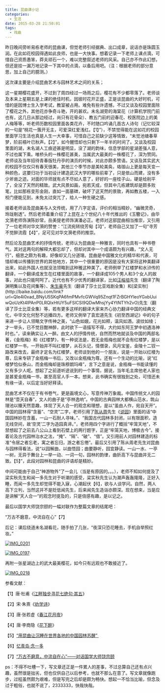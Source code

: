 ```yaml
---
title: 昆曲课小记
categories:
  - 生活
date: 2015-03-28 21:50:01
tags:
  - 戏曲
---
```


昨日晚间旁听易栋老师的昆曲课，但觉老师引经据典、出口成章，说话亦是珠圆玉润。在此如花校园得遇如此良师，也是一大快事。想着记录一下老师上课点滴，可惜自己资质愚笨，莽夫顽石一个，难以完整叙述老师的风采。自己亦不作此幻想，但还是挂一漏万地记录一下其中的点滴，以备后用吧。（注：根据老师的部分意思，加上自己的臆测。）

<!-- more -->

这次课主要是介绍昆曲艺术与园林艺术之间的关系；

这一星期樱花盛开，不过到了周四经过一场雨之后，樱花有不少都零落了。老师谈及本来上星期五是上课的绝佳时机，因彼时花开正盛，正是谈昆曲的大好时机，可惜的是因博士生入学考试，教室被占用。难免有些许遗憾，不过又谈及校园里面除了樱花之外，其他花亦争奇斗艳，开的甚欢。未名湖旁的海棠花（计算机学院门前也有，这几日从那边经过，尚只有花骨朵）、教五门前的迎春花、校医院边上的美人梅等等，听老师历数校园里面各类花卉，不时随口吟诵几首古人诗句（记忆较深的一句是“桃花一簇开无主，可爱深红爱浅红。【1】”），不禁觉得能在这如花的校园里面学习生活也真是人生一大幸事，可惜自己之前缺少这等情致，“未觉池塘春草梦，阶前梧叶已秋声。【2】”，如今醒悟却也只剩下一年半的时间了。又谈及校园里面的湖，未名湖人工痕迹甚是明显，没了湖的韵味，信息学部的星湖差强人意，不过也属下乘。唯桥头的一株樱花甚美，当属武大最美的一株樱花了，深为赞同。老师谈及当年招待青春版牡丹亭的演员的时候，对此亦颇多赞语。又谈及其实武大的校园不仅仅只有春天很美，其他三个季节亦是美轮美奂，珞珈山上更是每天变一种颜色，这要归功于当初设计建造武汉大学的哪些前辈了，只是依山而建，没有多少斧凿之迹。对面的华师就有点不尽如人意了，好好的一座桂子山，硬是给削平了，全没了天然的精致。武大风景如画，宛若天成，但其中几栋建筑却是颇多败笔，比如那栋变形金刚，直如一面墓碑，破坏了这天然的景致，再如教五楼，一入校门便能见到，未免太过突兀了，给人一种生硬之感。

接着老师谈及昆曲美与人文传统，用了八字定语，评价的相当精妙，“幽微灵奇，玲珑剔透”。然后老师着重介绍了上昆在上个世纪八十年代推出的《玉簪记》，由华文漪老师饰演陈妙常，岳美提老师饰演潘必正。老师对这部昆曲相当推崇，又引用了一位老师对华文漪的赞誉：“江流宛转绕芳甸【3】”，老师自己又加了一句“寻芳不觉醉流霞【4】”，足可见对华文漪老师的推崇。

然后论及昆曲艺术的抒情传统，老师认为昆曲是一种雅言，同时也具有一种书卷气。其对这两句的解释大都忘却了，但却对其中一个成语颇为有兴趣，“文人无行”，细思之颇为有趣，好像却又几分道理。昆曲是中国雅文化的精华和代表，可惜却难以传播到世界的其他地方，其中一个很重要的原因是没有大家将这种美翻译出来，如此外国人也就没法领略到这种雅这种美了。老师例举了红楼梦和水浒传的翻译，一个翻译成发生在红楼里面的故事，一个翻译成105个男人和3个女人的故事，对此也只能呵呵了。近代也有不少优秀的翻译家，比如[汪榕培](http://baike.baidu.com/link?url=xcveqERyR6pZdshMoYxdNq00JREn7tgnKPfKeyCw-A1dCLDrjHkOH9BceumvAdee785uL3WiAcUTb6kct7Vx2q)先生（翻译了陶渊明集以及花间集等）、[朱生豪](http://baike.baidu.com/link?url=iEE-0W6KiRURi3nuccrB9NXdQEKiFjLKZdQXQkKBEX_KJtGzylrkntu-POrGV40L8JYKgRr-nOTjbauFPXT8-_)先生（翻译了莎士比亚戏剧全集）和[梁实秋](http://baike.baidu.com/link?url=QIe4i0xad_BNyU5SKqPA6fmPMvfcGWVq95Znqt1FZrBGHYleoYGxbUuiwQoUzKt4IPAnP0LRQIxHtUY5uFSlCSI9QDwMhsjYy4YtNTYh2vO)先生（翻译了莎士比亚全集）等，若有更多这样的翻译大家来齐心协力翻译中国的经典文化，中华文化何愁不远播四方。老师又例举了袁宏道先生《初至西湖记》中的句子来进一步让人领略文字传神之美，“山色如娥，花光如颊，温风如酒，波纹如绫；才一举头，已不觉目酣神醉，此时欲下一语描写不得，大约如东阿王梦中初遇洛神时也。”，读来确实让人一醉。由文人的抒情传统，自然而然地就谈及中国的两部名著，《金瓶梅》和《红楼梦》，有一种说法是，若无金瓶梅也就不会有红楼梦，是以红楼梦一书，一开始并不叫红楼梦，从石头记，情僧录，风月宝鉴，金陵十二钗一路改来改去，最终才定名为红楼梦。老师谈到他的一个朋友，说是一开始以红楼为尊，后来专研了金瓶梅一书后，又改以金瓶梅为尊。还有一个生动的比喻，说“红楼梦恰似泰山，而金瓶梅却是珠穆朗玛峰”，言下之意是说，金瓶梅一书能读懂的又有多少人呢。想起了之前道听途说到的一个事情，据说，当年毛主席他老人家也是甚爱金瓶梅一书，甚至高官人手一本。想来，此书确实有很独到之处，可惜还未有缘一读，以后定当好好拜读。

昆曲艺术不仅在于有书卷气，更是画境文心，写意传神万象裁。中国传统文人的园林是“壶天自春”，文人的曲子是“亭林逸响”。中国的古典园林大都横山范水，筑山理池以臻天然意趣，体现了天人合一的观念和理想，是以“虽由人作，宛自天开”。中国的园林得“含蓄”、“空灵”二字，老师引用了[陈从周](http://baike.baidu.com/link?url=NqzAe3iO8cSDbgVyKKrUT_0v8D0FMHQoBs61sU2w42erdfOYeHETqK2N8BHElnEXod7iS19du-0LbVOuN0QaiKkc1e1hrAK11p6B-VP6YR7)先生《[说园](http://baike.baidu.com/link?url=7iXomRLZSVbq8pzg77E216o6hSWyPjaArLWVo-rwpGWYQwQv5bEoV7sd9PkGon65g_D8yE1yPLvv_IeamsAmXK)》里面的话“中国园林妙在含蓄，一山一石耐人寻味。”、“我国古代园林多封闭，以有限面积，造无线空间，故‘空灵’二字为造园真谛。”，老师用四个字进行了概括“牢笼天地”，不禁想起了之前去八公山上看到石壁上的两行题字，正是“牢笼天地，博极古今”。接着论及古代园林治水之法，“掩”、“隔”、“破”、“借”。又引用前人对园林建造的标准“令居之者忘老，寓之者忘归，游之者忘倦”。最后又引用了陈从周老先生对昆曲与园林得看法，说“以园解曲，以曲悟园；曲要静听，园宜静读。一山一水、一亭一树，无异于舞台上一举一动、一词一句，园林的韵律，曲折高下与昆曲并无二致。【5】”，此段对园林和昆曲的评语却是精妙。

中间可能由于自己“神游物外”了一会儿（当是有原因的。。。），老师不知如何提及了梁实秋先生和闻一多先生对于听潮的感受，梁实秋先生认为潮声轰轰隆隆，正好入睡，而闻一多先生却觉得不能入寐，心潮起伏【6】，欲与人谈学问。自然，两人高下立判，当然这并不是贬低闻先生，后来闻先生造诣亦颇深。现在想来，当是应是讲解“天人合一”的观念时提及的，只是倍感有趣，是以记之。

最后以国学大师饶宗颐的一幅对联作为整篇文章的结尾吧：

“万古不磨意，中流自在心”【7】

后记：课后绕道未名湖看花，随手拍了几张，“夜深只恐花睡去，手机自举照红妆。”

[![IMG_0201](http://www.wangmingkuo.com/wp-content/uploads/2015/03/IMG_0201-300x225.jpg)](http://www.wangmingkuo.com/wp-content/uploads/2015/03/IMG_0201.jpg)

[![IMG_0197](http://www.wangmingkuo.com/wp-content/uploads/2015/03/IMG_0197-300x225.jpg)](http://www.wangmingkuo.com/wp-content/uploads/2015/03/IMG_0197.jpg)·

再附一张星湖边上的武大最美樱花，如今只有远观也不敢接近了。

[![IMG_0218](http://www.wangmingkuo.com/wp-content/uploads/2015/03/IMG_0218-300x225.jpg)](http://www.wangmingkuo.com/wp-content/uploads/2015/03/IMG_0218.jpg)

参看文献：

【1】唐·杜甫《[江畔独步寻花七绝句·其五](http://baike.baidu.com/link?url=oWIyNjm1lR2G_lBI8eApYXgL5jntC6aHgjKuLMu-iotr44pXtaWRRTR-DCwzk3322vPcVp9McQuOJ_HKEzURqK)》

【2】宋·朱熹《[劝学诗](http://baike.baidu.com/link?url=U_KX6Za3DM_m9SLIALGoYlxBvNWkF7q0b9z-n6eE3TVyJlx45gEjwbQZkhWxhd0VKfmlQ5ch0lUvQCViqOyrcHW2f4xhN9knU4LymXEeyZO)》

【3】唐·张若虚《[春江花月夜](http://baike.baidu.com/link?url=doWYI3GHz_78Mol7iIvyhxNaxWUERuoW9TKqF6VXe89x4Gly-kHT1594-submdrm16XA-6mTlvmyhDVeoSBmHaKb76mhOqgxuZfXSquh3_e)》

【4】唐·李商隐《[花下醉](http://baike.baidu.com/link?url=NKvbgRNykgaI16oc6FMohxW4GN3OxCSKzN7AiSKDqm1R85ur53Wm9aSKxbs5eOqFLeIhs0yIguiIVAWrHVYb4q)》

【5】[“用昆曲让沉睡在世界各地的中国园林苏醒” ](http://www.dfdaily.com/html/150/2012/12/6/905931.shtml)

【6】[忆青岛·念一多](http://blog.sina.com.cn/s/blog_48a72382010002vo.html)

【7】[“万古不磨意，中流自在心”——对话国学大师饶宗颐](http://www.infzm.com/content/81733)

ps：不得不吐槽一下，写文章还正是一件累人的差事，不过总算自己还有点兴趣，虽然很是拙劣，但也仅供自己以后参考，也就不那么在意了。写文章就像跑步，过程虽然颇为艰难，但是写完之后却是颇为畅快。想起一不恰当比喻，但念及过于粗俗，也就不说了，2333333，快哉快哉。
